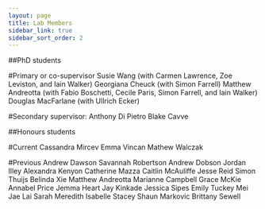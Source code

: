 ```yaml
---
layout: page
title: Lab Members
sidebar_link: true
sidebar_sort_order: 2
---
```


##PhD students

#Primary or co-supervisor
Susie Wang (with Carmen Lawrence, Zoe Leviston, and Iain Walker)
Georgiana Cheuck (with Simon Farrell)
Matthew Andreotta (with Fabio Boschetti, Cecile Paris, Simon Farrell, and Iain Walker)
Douglas MacFarlane (with Ullrich Ecker)

#Secondary supervisor:
Anthony Di Pietro
Blake Cavve 

##Honours students

#Current
Cassandra Mircev
Emma Vincan
Mathew Walczak

#Previous
Andrew Dawson
Savannah Robertson
Andrew Dobson 
Jordan Illey 
Alexandra Kenyon 
Catherine Mazza 
Caitlin McAuliffe 
Jesse Reid 
Simon Thuijs 
Belinda Xie
Matthew Andreotta 
Marianne Campbell
Grace McKie 
Annabel Price
Jemma Heart 
Jay Kinkade 
Jessica Sipes
Emily Tuckey
Mei Jae Lai
Sarah Meredith
Isabelle Stacey
Shaun Markovic
Brittany Sewell